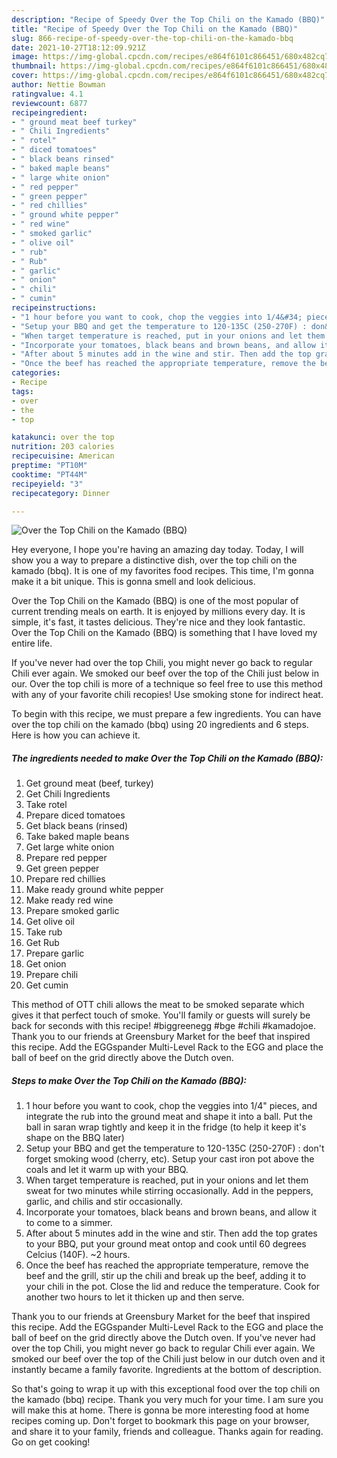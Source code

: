 ```yaml
---
description: "Recipe of Speedy Over the Top Chili on the Kamado (BBQ)"
title: "Recipe of Speedy Over the Top Chili on the Kamado (BBQ)"
slug: 866-recipe-of-speedy-over-the-top-chili-on-the-kamado-bbq
date: 2021-10-27T18:12:09.921Z
image: https://img-global.cpcdn.com/recipes/e864f6101c866451/680x482cq70/over-the-top-chili-on-the-kamado-bbq-recipe-main-photo.jpg
thumbnail: https://img-global.cpcdn.com/recipes/e864f6101c866451/680x482cq70/over-the-top-chili-on-the-kamado-bbq-recipe-main-photo.jpg
cover: https://img-global.cpcdn.com/recipes/e864f6101c866451/680x482cq70/over-the-top-chili-on-the-kamado-bbq-recipe-main-photo.jpg
author: Nettie Bowman
ratingvalue: 4.1
reviewcount: 6877
recipeingredient:
- " ground meat beef turkey"
- " Chili Ingredients"
- " rotel"
- " diced tomatoes"
- " black beans rinsed"
- " baked maple beans"
- " large white onion"
- " red pepper"
- " green pepper"
- " red chillies"
- " ground white pepper"
- " red wine"
- " smoked garlic"
- " olive oil"
- " rub"
- " Rub"
- " garlic"
- " onion"
- " chili"
- " cumin"
recipeinstructions:
- "1 hour before you want to cook, chop the veggies into 1/4&#34; pieces, and integrate the rub into the ground meat and shape it into a ball. Put the ball in saran wrap tightly and keep it in the fridge (to help it keep it&#39;s shape on the BBQ later)"
- "Setup your BBQ and get the temperature to 120-135C (250-270F) : don&#39;t forget smoking wood (cherry, etc). Setup your cast iron pot above the coals and let it warm up with your BBQ."
- "When target temperature is reached, put in your onions and let them sweat for two minutes while stirring occasionally. Add in the peppers, garlic, and chilis and stir occasionally."
- "Incorporate your tomatoes, black beans and brown beans, and allow it to come to a simmer."
- "After about 5 minutes add in the wine and stir. Then add the top grates to your BBQ, put your ground meat ontop and cook until 60 degrees Celcius (140F). ~2 hours."
- "Once the beef has reached the appropriate temperature, remove the beef and the grill, stir up the chili and break up the beef, adding it to your chili in the pot. Close the lid and reduce the temperature. Cook for another two hours to let it thicken up and then serve."
categories:
- Recipe
tags:
- over
- the
- top

katakunci: over the top 
nutrition: 203 calories
recipecuisine: American
preptime: "PT10M"
cooktime: "PT44M"
recipeyield: "3"
recipecategory: Dinner

---
```



![Over the Top Chili on the Kamado (BBQ)](https://img-global.cpcdn.com/recipes/e864f6101c866451/680x482cq70/over-the-top-chili-on-the-kamado-bbq-recipe-main-photo.jpg)

Hey everyone, I hope you're having an amazing day today. Today, I will show you a way to prepare a distinctive dish, over the top chili on the kamado (bbq). It is one of my favorites food recipes. This time, I'm gonna make it a bit unique. This is gonna smell and look delicious.

Over the Top Chili on the Kamado (BBQ) is one of the most popular of current trending meals on earth. It is enjoyed by millions every day. It is simple, it's fast, it tastes delicious. They're nice and they look fantastic. Over the Top Chili on the Kamado (BBQ) is something that I have loved my entire life.

If you&#39;ve never had over the top Chili, you might never go back to regular Chili ever again. We smoked our beef over the top of the Chili just below in our. Over the top chili is more of a technique so feel free to use this method with any of your favorite chili recopies! Use smoking stone for indirect heat.


To begin with this recipe, we must prepare a few ingredients. You can have over the top chili on the kamado (bbq) using 20 ingredients and 6 steps. Here is how you can achieve it.

<!--inarticleads1-->

##### The ingredients needed to make Over the Top Chili on the Kamado (BBQ):

1. Get  ground meat (beef, turkey)
1. Get  Chili Ingredients
1. Take  rotel
1. Prepare  diced tomatoes
1. Get  black beans (rinsed)
1. Take  baked maple beans
1. Get  large white onion
1. Prepare  red pepper
1. Get  green pepper
1. Prepare  red chillies
1. Make ready  ground white pepper
1. Make ready  red wine
1. Prepare  smoked garlic
1. Get  olive oil
1. Take  rub
1. Get  Rub
1. Prepare  garlic
1. Get  onion
1. Prepare  chili
1. Get  cumin


This method of OTT chili allows the meat to be smoked separate which gives it that perfect touch of smoke. You&#39;ll family or guests will surely be back for seconds with this recipe! #biggreenegg #bge #chili #kamadojoe. Thank you to our friends at Greensbury Market for the beef that inspired this recipe. Add the EGGspander Multi-Level Rack to the EGG and place the ball of beef on the grid directly above the Dutch oven. 

<!--inarticleads2-->

##### Steps to make Over the Top Chili on the Kamado (BBQ):

1. 1 hour before you want to cook, chop the veggies into 1/4&#34; pieces, and integrate the rub into the ground meat and shape it into a ball. Put the ball in saran wrap tightly and keep it in the fridge (to help it keep it&#39;s shape on the BBQ later)
1. Setup your BBQ and get the temperature to 120-135C (250-270F) : don&#39;t forget smoking wood (cherry, etc). Setup your cast iron pot above the coals and let it warm up with your BBQ.
1. When target temperature is reached, put in your onions and let them sweat for two minutes while stirring occasionally. Add in the peppers, garlic, and chilis and stir occasionally.
1. Incorporate your tomatoes, black beans and brown beans, and allow it to come to a simmer.
1. After about 5 minutes add in the wine and stir. Then add the top grates to your BBQ, put your ground meat ontop and cook until 60 degrees Celcius (140F). ~2 hours.
1. Once the beef has reached the appropriate temperature, remove the beef and the grill, stir up the chili and break up the beef, adding it to your chili in the pot. Close the lid and reduce the temperature. Cook for another two hours to let it thicken up and then serve.


Thank you to our friends at Greensbury Market for the beef that inspired this recipe. Add the EGGspander Multi-Level Rack to the EGG and place the ball of beef on the grid directly above the Dutch oven. If you&#39;ve never had over the top Chili, you might never go back to regular Chili ever again. We smoked our beef over the top of the Chili just below in our dutch oven and it instantly became a family favorite. Ingredients at the bottom of description. 

So that's going to wrap it up with this exceptional food over the top chili on the kamado (bbq) recipe. Thank you very much for your time. I am sure you will make this at home. There is gonna be more interesting food at home recipes coming up. Don't forget to bookmark this page on your browser, and share it to your family, friends and colleague. Thanks again for reading. Go on get cooking!
